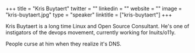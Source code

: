 +++
title = "Kris Buytaert"
twitter = ""
linkedin = ""
website = ""
image = "kris-buytaert.jpg"
type = "speaker"
linktitle = ["kris-buytaert"]
+++

Kris Buytaert is a long time Linux and Open Source Consultant. He's one of
instigators of the devops movement, currently working for Inuits/o11y.

People curse at him when they realize it's DNS.
